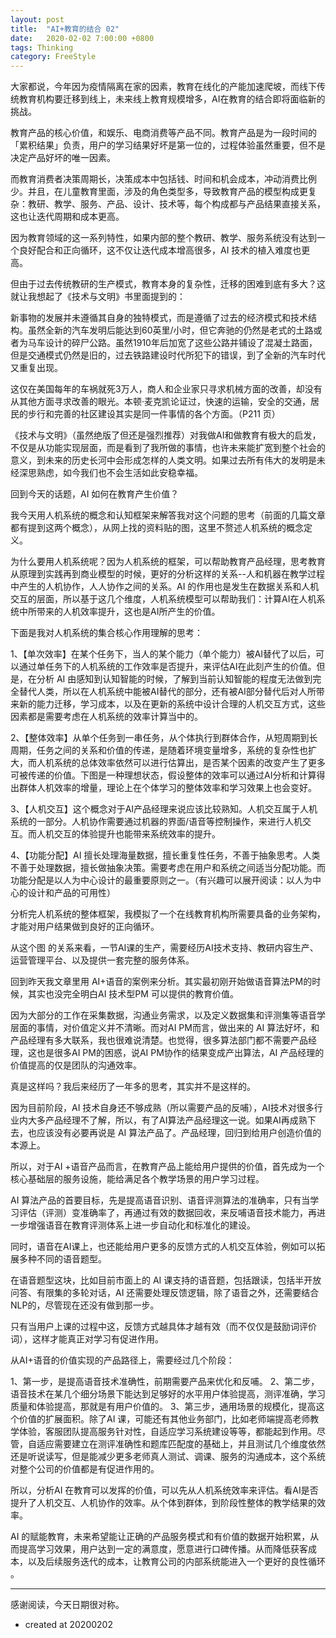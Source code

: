 ```yaml
---
layout: post
title:  "AI+教育的结合 02"
date:   2020-02-02 7:00:00 +0800
tags: Thinking
category: FreeStyle
---
```

大家都说，今年因为疫情隔离在家的因素，教育在线化的产能加速爬坡，而线下传统教育机构要迁移到线上，未来线上教育规模增多，AI在教育的结合即将面临新的挑战。


教育产品的核心价值，和娱乐、电商消费等产品不同。教育产品是为一段时间的「累积结果」负责，用户的学习结果好坏是第一位的，过程体验虽然重要，但不是决定产品好坏的唯一因素。


而教育消费者决策周期长，决策成本中包括钱、时间和机会成本，冲动消费比例少。并且，在儿童教育里面，涉及的角色类型多，导致教育产品的模型构成更复杂：教研、教学、服务、产品、设计、技术等，每个构成都与产品结果直接关系，这也让迭代周期和成本更高。


因为教育领域的这一系列特性，如果内部的整个教研、教学、服务系统没有达到一个良好配合和正向循环，这不仅让迭代成本增高很多，AI 技术的植入难度也更高。


但由于过去传统教研的生产模式，教育本身的复杂性，迁移的困难到底有多大？这就让我想起了《技术与文明》书里面提到的：


新事物的发展并未遵循其自身的独特模式，而是遵循了过去的经济模式和技术结构。虽然全新的汽车发明后能达到60英里/小时，但它奔驰的仍然是老式的土路或者为马车设计的碎尸公路。虽然1910年后加宽了这些公路并铺设了混凝土路面，但是交通模式仍然是旧的，过去铁路建设时代所犯下的错误，到了全新的汽车时代又重复出现。

这仅在美国每年的车祸就死3万人，商人和企业家只寻求机械方面的改善，却没有从其他方面寻求改善的眼光。本顿·麦克凯论证过，快速的运输，安全的交通，居民的步行和完善的社区建设其实是同一件事情的各个方面。（P211 页）




《技术与文明》（虽然绝版了但还是强烈推荐）对我做AI和做教育有极大的启发，不仅是从功能实现层面，而是看到了我所做的事情，也许未来能扩宽到整个社会的意义，到未来的历史长河中会形成怎样的人类文明。如果过去所有伟大的发明是未经深思熟虑，如今我们也不会生活如此安稳幸福。




回到今天的话题，AI 如何在教育产生价值？




我今天用人机系统的概念和认知框架来解答我对这个问题的思考（前面的几篇文章都有提到这两个概念），从网上找的资料贴的图，这里不赘述人机系统的概念定义。






为什么要用人机系统呢？因为人机系统的框架，可以帮助教育产品经理，思考教育从原理到实践再到商业模型的时候，更好的分析这样的关系--人和机器在教学过程中产生的人机协作，人人协作之间的关系。AI 的作用也是发生在数据关系和人机交互的层面，所以基于这几个维度，人机系统模型可以帮助我们：计算AI在人机系统中所带来的人机效率提升，这也是AI所产生的价值。



下面是我对人机系统的集合核心作用理解的思考：


1、【单次效率】在某个任务下，当人的某个能力（单个能力）被AI替代了以后，可以通过单任务下的人机系统的工作效率是否提升，来评估AI在此刻产生的价值。但是，在分析 AI 由感知到认知智能的时候，了解到当前认知智能的程度无法做到完全替代人类，所以在人机系统中能被AI替代的部分，还有被AI部分替代后对人所带来新的能力迁移，学习成本，以及在更新的系统中设计合理的人机交互方式，这些因素都是需要考虑在人机系统的效率计算当中的。






2、【整体效率】从单个任务到一串任务，从个体执行到群体合作，从短周期到长周期，任务之间的关系和价值的传递，是随着环境变量增多，系统的复杂性也扩大，而人机系统的总体效率依然可以进行估算出，是否某个因素的改变产生了更多可被传递的价值。下图是一种理想状态，假设整体的效率可以通过AI分析和计算得出群体人机效率的增量，理论上在个体学习的整体效率和学习效果上也会变好。






3、【人机交互】这个概念对于AI产品经理来说应该比较熟知。人机交互属于人机系统的一部分。人机协作需要通过机器的界面/语音等控制操作，来进行人机交互。而人机交互的体验提升也能带来系统效率的提升。






4、【功能分配】AI 擅长处理海量数据，擅长重复性任务，不善于抽象思考。人类不善于处理数据，擅长做抽象决策。需要考虑在用户和系统之间适当分配功能。而功能分配是以人为中心设计的最重要原则之一。（有兴趣可以展开阅读：以人为中心的设计和产品的可用性）




分析完人机系统的整体框架，我模拟了一个在线教育机构所需要具备的业务架构，才能对用户结果做到良好的正向循环。







从这个图 的关系来看，一节AI课的生产，需要经历AI技术支持、教研内容生产、运营管理平台、以及提供一套完整的服务体系。


回到昨天我文章里用 AI+语音的案例来分析。其实最初刚开始做语音算法PM的时候，其实也没完全明白AI 技术型PM 可以提供的教育价值。


因为大部分的工作在采集数据，沟通业务需求，以及定义数据集和评测集等语音学层面的事情，对价值定义并不清晰。而对AI PM而言，做出来的 AI 算法好坏，和产品经理有多大联系，我也很难说清楚。也觉得，很多算法部门都不需要产品经理，这也是很多AI PM的困惑，说AI PM协作的结果变成产出算法，AI 产品经理的价值提高的仅是团队的沟通效率。



真是这样吗？我后来经历了一年多的思考，其实并不是这样的。


因为目前阶段，AI 技术自身还不够成熟（所以需要产品的反哺），AI技术对很多行业内大多产品经理不了解，所以，有了AI算法产品经理这一说。如果AI再成熟下去，也应该没有必要再说是 AI 算法产品了。产品经理，回归到给用户创造价值的本源上。

所以，对于AI +语音产品而言，在教育产品上能给用户提供的价值，首先成为一个核心基础层的服务设施，能给满足各个教学场景的用户学习过程。



AI 算法产品的首要目标，先是提高语音识别、语音评测算法的准确率，只有当学习评估（评测）变准确率了，再通过有效的数据回收，来反哺语音技术能力，再进一步增强语音在教育评测体系上进一步自动化和标准化的建设。


同时，语音在AI课上，也还能给用户更多的反馈方式的人机交互体验，例如可以拓展多种不同的语音题型。


在语音题型这块，比如目前市面上的 AI 课支持的语音题，包括跟读，包括半开放问答、有限集的多轮对话，AI 还需要处理反馈逻辑，除了语音之外，还需要结合NLP的，尽管现在还没有做到那一步。



只有当用户上课的过程中这，反馈方式越具体才越有效（而不仅仅是鼓励词评价词），这样才能真正对学习有促进作用。


从AI+语音的价值实现的产品路径上，需要经过几个阶段：


1、第一步，是提高语音技术准确性，前期需要产品来优化和反哺。
2、第二步，语音技术在某几个细分场景下能达到足够好的水平用户体验提高，测评准确，学习质量和体验提高，那就是有用户价值的。
3、第三步，通用场景的规模化，提高这个价值的扩展面积。除了AI 课，可能还有其他业务部门，比如老师端提高老师教学体验，客服团队提高服务针对性，自适应学习系统建设等等，都能起到作用。尽管，自适应需要建立在测评准确性和题库匹配度的基础上，并且测试几个维度依然还是听说读写，但是能减少更多老师真人测试、调课、服务的沟通成本，这个系统对整个公司的价值都是有促进作用的。



所以，分析AI 在教育可以发挥的价值，可以先从人机系统效率来评估。看AI是否提升了人机交互、人机协作的效率。从个体到群体，到阶段性整体的教学结果的效率。


AI 的赋能教育，未来希望能让正确的产品服务模式和有价值的数据开始积累，从而提高学习效果，用户达到一定的满意度，愿意进行口碑传播。从而降低获客成本，以及后续服务迭代的成本，让教育公司的内部系统能进入一个更好的良性循环​。


---


感谢阅读，​今天日期很对称。
​

- created at 20200202
